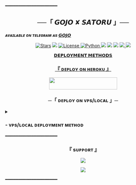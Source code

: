 
━━━━━━━━━━━━━━━━━━━━

<h2 align="center">
    ──「 𝙂𝙊𝙅𝙊 ✘ 𝙎𝘼𝙏𝙊𝙍𝙐 」──
</h2>


_**ᴀᴠᴀɪʟᴀʙʟᴇ ᴏɴ ᴛᴇʟᴇɢʀᴀᴍ ᴀs [𝙂𝙊𝙅𝙊](https://t.me/Gojo_Roxbot)**_


<p align="center">
<a href="https://github.com/Demonios-Network/Gojo-Satoru/stargazers"><img src="https://img.shields.io/github/stars/Demonios_Network/Gojo-Satoru?color=black&logo=github&logoColor=black&style=for-the-badge" alt="Stars" /></a>
<a href="https://github.com/Demonios-Network/Gojo-Satoru/network/members"> <img src="https://img.shields.io/github/forks/Demonios-Network/Gojo-Satoru?color=black&logo=github&logoColor=black&style=for-the-badge" /></a>
<a href="https://github.com/Demonios-Network/Gojo-Satoru/blob/master/LICENSE"> <img src="https://img.shields.io/badge/License-MIT-blueviolet?style=for-the-badge" alt="License" /> </a>
<a href="https://www.python.org/"> <img src="https://img.shields.io/badge/Written%20in-Python-skyblue?style=for-the-badge&logo=python" alt="Python" /> </a>
<a href="https://pypi.org/project/Telethon/"> <img src="https://img.shields.io/pypi/v/telethon?color=white&label=telethon&logo=python&logoColor=blue&style=for-the-badge" /></a>
<a href="https://pypi.org/project/Pyrogram/"> <img src="https://img.shields.io/pypi/v/pyrogram?color=white&label=pyrogram&logo=python&logoColor=blue&style=for-the-badge" /></a>
<a href="https://github.com/Demonios-Network/Gojo-Satoru"> <img src="https://img.shields.io/github/repo-size/Demonios-Network/Gojo-Satoru?color=skyblue&logo=github&logoColor=blue&style=for-the-badge" /></a>
<a href="https://github.com/Demonios-Network/Gojo-Satoru/commits/Anonymous04"> <img src="https://img.shields.io/github/last-commit/demonios-network/gojo-satoru?color=black&logo=github&logoColor=black&style=

━━━━━━━━━━━━━━━━━━━━

<p align="center">
  <img src="https://envs.sh/SQ4.jpg">
</p>

<p align="center">
<b>𝗗𝗘𝗣𝗟𝗢𝗬𝗠𝗘𝗡𝗧 𝗠𝗘𝗧𝗛𝗢𝗗𝗦</b>
</p>

<h3 align="center">
    『 ᴅᴇᴩʟᴏʏ ᴏɴ ʜᴇʀᴏᴋᴜ 』
</h3>

<p align="center"><a href="https://dashboard.heroku.com/new?template=https://github.com/Demonios-Network/Gojo-Satoru"> <img src="https://img.shields.io/badge/Deploy%20On%20Heroku-black?style=for-the-badge&logo=heroku" width="220" height="38.45"/></a></p>


<h3 align="center">
    ─「 ᴅᴇᴩʟᴏʏ ᴏɴ ᴠᴘs/ʟᴏᴄᴀʟ 」─
</h3>

<details>
<summary><h3>
- <b> ᴠᴘs/ʟᴏᴄᴀʟ ᴅᴇᴘʟᴏʏᴍᴇɴᴛ ᴍᴇᴛʜᴏᴅ </b>
</h3></summary>

- Get your [Necessary Variables](https://github.com/adi6804/DazaiRobot/blob/main/DazaiRobot/config.py)
- Upgrade and Update by :
`sudo apt-get update && sudo apt-get upgrade -y`
- Install required packages by :
`sudo apt-get install python3-pip -y`
- Install pip by :
`sudo pip3 install -U pip`
- Clone the repository by :
`git clone https://github.com/adi6804/DazaiRobot && cd DazaiRobot`
- Install/Upgrade setuptools by :
`pip3 install --upgrade pip setuptools`
- Install requirements by :
`pip3 install -U -r requirements.txt`
- Fill your variables in config by :
`vi DazaiRobot/config.py`

Press `I` on the keyboard for editing config

Press `Ctrl+C` when you're done with editing config and `:wq` to save the config
- Install tmux to keep running your bot when you close the terminal by :
`sudo apt install tmux && tmux`
- Finally run the bot by :
`python3 -m DazaiRobot`
- For getting out from tmux session

Press `Ctrl+b` and then `d`

<p align="center">
  <img src="https://telegra.ph/file/fa572b60698cb9017cc59.jpg">
</p>

</details>
━━━━━━━━━━━━━━━━━━━━

<h3 align="center">
    『 sᴜᴩᴩᴏʀᴛ 』
</h3>

<p align="center">
<a href="https://telegram.me/ApeX_Chats"><img src="https://img.shields.io/badge/-Support%20Group-blue.svg?style=for-the-badge&logo=Telegram"></a>
</p>
<p align="center">
<a href="https://telegram.me/Demonios_Support"><img src="https://img.shields.io/badge/-Support%20Channel-blue.svg?style=for-the-badge&logo=Telegram"></a>
</p>
━━━━━━━━━━━━━━━━━━━━
